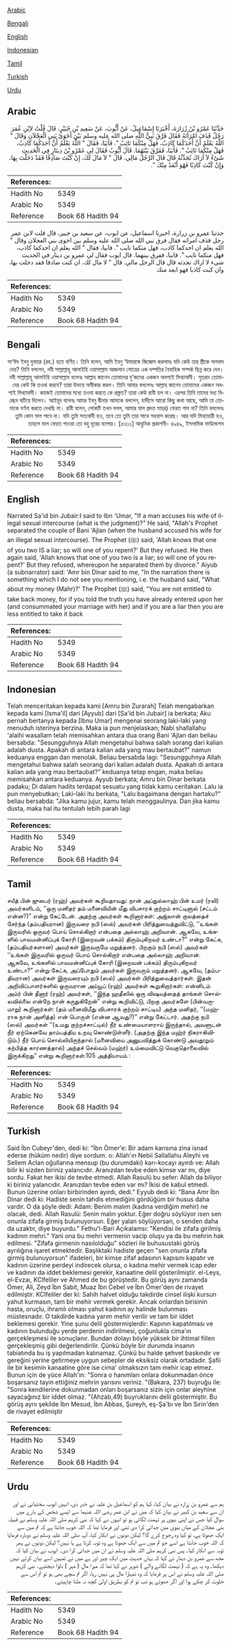 [Arabic](#arabic)

[Bengali](#bengali)

[English](#english)

[Indonesian](#indonesian)

[Tamil](#tamil)

[Turkish](#turkish)

[Urdu](#urdu)

## Arabic


<div dir="rtl" lang="ar" style={{fontSize:'larger',backgroundColor:'#f8f9fa',padding:20}}>
حَدَّثَنَا عَمْرُو بْنُ زُرَارَةَ، أَخْبَرَنَا إِسْمَاعِيلُ، عَنْ أَيُّوبَ، عَنْ سَعِيدِ بْنِ جُبَيْرٍ، قَالَ قُلْتُ لاِبْنِ عُمَرَ رَجُلٌ قَذَفَ امْرَأَتَهُ فَقَالَ فَرَّقَ نَبِيُّ اللَّهِ صلى الله عليه وسلم بَيْنَ أَخَوَىْ بَنِي الْعَجْلاَنِ وَقَالَ ‏"‏ اللَّهُ يَعْلَمُ أَنَّ أَحَدَكُمَا كَاذِبٌ، فَهَلْ مِنْكُمَا تَائِبٌ ‏"‏‏.‏ فَأَبَيَا، فَقَالَ ‏"‏ اللَّهُ يَعْلَمُ أَنَّ أَحَدَكُمَا كَاذِبٌ، فَهَلْ مِنْكُمَا تَائِبٌ ‏"‏‏.‏ فَأَبَيَا، فَفَرَّقَ بَيْنَهُمَا‏.‏ قَالَ أَيُّوبُ فَقَالَ لِي عَمْرُو بْنُ دِينَارٍ فِي الْحَدِيثِ شَىْءٌ لاَ أَرَاكَ تُحَدِّثُهُ قَالَ قَالَ الرَّجُلُ مَالِي‏.‏ قَالَ ‏"‏ لاَ مَالَ لَكَ، إِنْ كُنْتَ صَادِقًا فَقَدْ دَخَلْتَ بِهَا، وَإِنْ كُنْتَ كَاذِبًا فَهْوَ أَبْعَدُ مِنْكَ ‏"‏‏.‏
</div>
<div style={{backgroundColor:'#f8f9fa',padding:20, marginBottom: 10}}><table> <thead> <tr> <th>References:</th> <th></th> </tr> </thead> <tbody><tr><td>Hadith No</td><td>5349</td></tr><tr><td>Arabic No</td><td>5349</td></tr><tr><td>Reference</td><td>Book 68 Hadith 94</td></tr></tbody></table></div>


<div dir="rtl" lang="ar" style={{fontSize:'larger',backgroundColor:'#f8f9fa',padding:20}}>
حدثنا عمرو بن زرارة، اخبرنا اسماعيل، عن ايوب، عن سعيد بن جبير، قال قلت لابن عمر رجل قذف امراته فقال فرق نبي الله صلى الله عليه وسلم بين اخوى بني العجلان وقال " الله يعلم ان احدكما كاذب، فهل منكما تايب ". فابيا، فقال " الله يعلم ان احدكما كاذب، فهل منكما تايب ". فابيا، ففرق بينهما. قال ايوب فقال لي عمرو بن دينار في الحديث شىء لا اراك تحدثه قال قال الرجل مالي. قال " لا مال لك، ان كنت صادقا فقد دخلت بها، وان كنت كاذبا فهو ابعد منك
</div>
<div style={{backgroundColor:'#f8f9fa',padding:20, marginBottom: 10}}><table> <thead> <tr> <th>References:</th> <th></th> </tr> </thead> <tbody><tr><td>Hadith No</td><td>5349</td></tr><tr><td>Arabic No</td><td>5349</td></tr><tr><td>Reference</td><td>Book 68 Hadith 94</td></tr></tbody></table></div>

## Bengali


<div dir="rtl" lang="bn" style={{fontSize:'larger',backgroundColor:'#f8f9fa',padding:20}}>
সা‘ঈদ ইবনু যুবায়র (রহ.) হতে বর্ণিত। তিনি বলেন, আমি ইবনু ‘উমারকে জিজ্ঞেস করলামঃ যদি কেউ তার স্ত্রীকে অপবাদ দেয়? তিনি বললেন, নবী সাল্লাল্লাহু আলাইহি ওয়াসাল্লাম আজলান গোত্রের এক দম্পতির বৈবাহিক সম্পর্ক ছিন্ন করে দেন। নবী সাল্লাল্লাহু আলাইহি ওয়াসাল্লাম বলেনঃ আল্লাহ জানেন তোমাদের দু’জনের একজন অবশ্যই মিথ্যাবাদী। সুতরাং তোমাদের কেউ কি তওবা করবে? তারা উভয়ে অস্বীকার করল। তিনি আবার বললেনঃ আল্লাহ জানেন তোমাদের একজন অবশ্যই মিথ্যাবাদী। কাজেই তোমাদের মধ্যে তওবা করতে কে প্রস্তুত? তারা কেউ রাযী হল না। এরপর তিনি তাদের মধ্য বিচ্ছেদ ঘটিয়ে দিলেন। আইয়ূব বলেনঃ আমর ইবনু দ্বীনার আমাকে বললেন, হাদীসে আরো কিছু কথা আছে, আমি তা তোমাকে বর্ণনা করতে দেখছি না। রাবী বলেন, লোকটি তখন বলল, আমার মাল প্রদত্ত মাহর) ফেরত পাব না? তিনি বললেনঃ তুমি কোন মাল পাবে না। যদি তুমি সত্যবাদী হও, তবে তো তুমি তার সাথে সহবাস করেছ। আর যদি মিথ্যাচারী হও, তাহলে মাল ফেরত পাওয়া তো বহু দূরের ব্যাপার। [৫৩১১] আধুনিক প্রকাশনী- ৪৯৪৯, ইসলামিক ফাউন্ডেশন
</div>
<div style={{backgroundColor:'#f8f9fa',padding:20, marginBottom: 10}}><table> <thead> <tr> <th>References:</th> <th></th> </tr> </thead> <tbody><tr><td>Hadith No</td><td>5349</td></tr><tr><td>Arabic No</td><td>5349</td></tr><tr><td>Reference</td><td>Book 68 Hadith 94</td></tr></tbody></table></div>

## English


<div dir="ltr" lang="en" style={{fontSize:'larger',backgroundColor:'#f8f9fa',padding:20}}>
Narrated Sa'id bin Jubair:I said to Ibn 'Umar, "If a man accuses his wife of illegal sexual intercourse (what is the judgment)?" He said, "Allah's Prophet separated the couple of Bani 'Ajlan (when the husband accused his wife for an illegal sexual intercourse). The Prophet (ﷺ) said, 'Allah knows that one of you two IS a liar; so will one of you repent?' But they refused. He then again said, 'Allah knows that one of you two is a liar; so will one of you repent?' But they refused, whereupon he separated them by divorce." Aiyub (a subnarrator) said: 'Amr bin Dinar said to me, "In the narration there is something which I do not see you mentioning, i.e. the husband said, "What about my money (Mahr)?' The Prophet (ﷺ) said, "You are not entitled to take back money, for if you told the truth you have already entered upon her (and consummated your marriage with her) and if you are a liar then you are less entitled to take it back
</div>
<div style={{backgroundColor:'#f8f9fa',padding:20, marginBottom: 10}}><table> <thead> <tr> <th>References:</th> <th></th> </tr> </thead> <tbody><tr><td>Hadith No</td><td>5349</td></tr><tr><td>Arabic No</td><td>5349</td></tr><tr><td>Reference</td><td>Book 68 Hadith 94</td></tr></tbody></table></div>

## Indonesian


<div dir="ltr" lang="id" style={{fontSize:'larger',backgroundColor:'#f8f9fa',padding:20}}>
Telah menceritakan kepada kami [Amru bin Zurarah] Telah mengabarkan kepada kami [Isma'il] dari [Ayyub] dari [Sa'id bin Jubair] ia berkata; Aku pernah bertanya kepada [Ibnu Umar] mengenai seorang laki-laki yang menuduh isterinya berzina. Maka ia pun menjelaskan; Nabi shallallahu 'alaihi wasallam telah memisahkan antara dua orang Bani 'Ajlan dan beliau bersabda: "Sesungguhnya Allah mengetahui bahwa salah sorang dari kalian adalah dusta. Apakah di antara kalian ada yang mau bertaubat?" namun keduanya enggan dan menolak. Beliau bersabda lagi: "Sesungguhnya Allah mengetahui bahwa salah seorang dari kalian adalah dusta. Apakah di antara kalian ada yang mau bertaubat?" keduanya tetap engan, maka beliau memisahkan antara keduanya. Ayyub berkata; Amru bin Dinar berkata padaku; Di dalam hadits terdapat sesuatu yang tidak kamu ceritakan. Lalu ia pun menyebutkan; Laki-laki itu berkata, "Lalu bagaimana dengan hartaku?" beliau bersabda: "Jika kamu jujur, kamu telah menggaulinya. Dan jika kamu dusta, maka hal itu tentulah lebih parah lagi
</div>
<div style={{backgroundColor:'#f8f9fa',padding:20, marginBottom: 10}}><table> <thead> <tr> <th>References:</th> <th></th> </tr> </thead> <tbody><tr><td>Hadith No</td><td>5349</td></tr><tr><td>Arabic No</td><td>5349</td></tr><tr><td>Reference</td><td>Book 68 Hadith 94</td></tr></tbody></table></div>

## Tamil


<div dir="ltr" lang="ta" style={{fontSize:'larger',backgroundColor:'#f8f9fa',padding:20}}>
சயீத் பின் ஜுபைர் (ரஹ்) அவர்கள் கூறியதாவது: நான் அப்துல்லாஹ் பின் உமர் (ரலி) அவர்களிடம், ‘‘ஒரு மனிதர் தம் மனைவியின் மீது விபசாரக் குற்றம் சாட்டினால் (சட்டம் என்ன?)” என்று கேட்டேன். அதற்கு அவர்கள் கூறினார்கள்: அஜ்லான் குலத்தைச் சேர்ந்த (தம்பதியரான) இருவரை நபி (ஸல்) அவர்கள் பிரித்துவைத்துவிட்டு, ‘‘உங்கள் இருவரில் ஒருவர் பொய் சொல்கிறார் என்பதை அல்லாஹ் அறிவான். ஆகவே, உங்களில் பாவமன்னிப்புக் கோரி (இறைவன் பக்கம்) திரும்புகிறவர் உண்டா?” என்று கேட்க, (தம்பதியர்களான) அவர்கள் இருவருமே மறுத்தனர். பிறகும் நபி (ஸல்) அவர்கள் ‘‘உங்கள் இருவரில் ஒருவர் பொய் சொல்கிறார் என்பதை அல்லாஹ் அறிவான். ஆகவே, உங்களில் பாவமன்னிப்புக் கோரி (இறைவன் பக்கம்) திரும்புகிறவர் உண்டா?” என்று கேட்க, அப்போதும் அவர்கள் இருவரும் மறுத்தனர். ஆகவே, (தம்பதியரான) அவர்கள் இருவரையும் நபி (ஸல்) அவர்கள் பிரித்துவைத்தார்கள். இதன் அறிவிப்பாளர்களில் ஒருவரான அய்யூப் (ரஹ்) அவர்கள் கூறுகிறார்கள்: என்னிடம் அம்ர் பின் தீனார் (ரஹ்) அவர்கள், ‘‘இந்த ஹதீஸில் ஒரு விஷயத்தைத் தாங்கள் சொல்லவில்லை என்றே நான் கருதுகிறேன்” என்று கூறிவிட்டு, பிறகு அவர்களே (பின்வருமாறு) கூறினார்கள்: (தம் மனைவிமீது விபசாரக் குற்றம் சாட்டிய) அந்த மனிதர், ‘‘(மஹ்ராக நான் அளித்த) என் பொருள் (என்ன ஆவது?)” என்று கேட்டார். அதற்கு நபி (ஸல்) அவர்கள் ‘‘(உமது குற்றச்சாட்டில்) நீர் உண்மையாளராய் இருந்தால், அவளுடன் நீர் ஏற்கெனவே தாம்பத்திய உறவு கொண்டுள்ளீர். (அதற்கு இந்த மஹ்ர் நிகராகிவிடும்.) நீர் பொய் சொல்லியிருந்தால் (மனைவியை அனுபவித்துக் கொண்டு அவதூறும் கற்பித்த காரணத்தால்) அந்தச் செல்வம் (மஹ்ர்) உம்மைவிட்டு வெகுதொலைவில் இருக்கிறது” என்று கூறினார்கள்.105 அத்தியாயம் :
</div>
<div style={{backgroundColor:'#f8f9fa',padding:20, marginBottom: 10}}><table> <thead> <tr> <th>References:</th> <th></th> </tr> </thead> <tbody><tr><td>Hadith No</td><td>5349</td></tr><tr><td>Arabic No</td><td>5349</td></tr><tr><td>Reference</td><td>Book 68 Hadith 94</td></tr></tbody></table></div>

## Turkish


<div dir="ltr" lang="tr" style={{fontSize:'larger',backgroundColor:'#f8f9fa',padding:20}}>
Said İbn Cubeyr'den, dedi ki: "İbn Ömer'e: Bir adam karısına zina isnad ederse (hüküm nedir) diye sordum. o: Allah'ın Nebii Sallallahu Aleyhi ve Sellem Aclan oğullarına mensup (bu durumdaki) karı-kocayı ayırdı ve: Allah bilir ki sizden biriniz yalancıdır. Aranızdan tevbe eden kimse var mı, diye sordu. Fakat her ikisi de tevbe etmedi. Allah Rasulü bu sefer: Allah da biliyor ki biriniz yalancıdır. Aranızdan tevbe eden var mı? İkisi de kabul etmedi. Bunun üzerine onları birbirinden ayırdı, dedi." Eyyub dedi ki: "Bana Amr İbn Dinar dedi ki: Hadiste senin tahdis etmediğini gördüğüm bir husus daha vardır. O da şöyle dedi: Adam: Benim malım (kadına verdiğim mehir) ne olacak, dedi. Allah Rasulü: Senin malın yoktur. Eğer doğru söylüyor isen sen onunla zifafa girmiş bulunuyorsun. Eğer yalan söylüyorsan, o senden daha da uzaktır, diye buyurdu." Fethu'l-Bari Açıkalamsı: "Kendisi ile zifafa girilmiş kadının mehri." Yani ona bu mehri vermenin vacip oluşu ya da bu mehrin hak edilmesi. "Zifafa girmenin nasılolduğu" sözleri ile buhusustaki görüş ayrılığına işaret etmektedir. Başlıktaki hadiste geçen "sen onunla zifafa girmiş bulunuyorsun" ifadeleri, bir kimse zifaf adasının kapısını kapatır ve kadının üzerine perdeyi indirecek olursa, o kadına mehir vermek icap eder ve kadının da iddet beklemesi gerekir, kanaatine delil gösterilmiştir. el-Leys, el-Evzaı, KClfeliler ve Ahmed de bu görüştedir. Bu görüş aynı zamanda Ömer, Ali, Zeyd İbn Sabit, Muaz İbn Cebel ve İbn Ömer'den de rivayet edilmiştir. KClfeliler der ki: Sahih halvet olduğu takdirde cinsel ilişki kursun yahut kurmasın, tam bir mehir vermek gerekir. Ancak onlardan birisinin hasta, oruçlu, ihramlı olması yahut kadının ay halinde bulunması müstesnadır. O takdirde kadına yarım mehir verilir ve tam bir iddet beklemesi gerekir. Yine şunu delil göstermişlerdir: Kapının kapatılması ve kadının bulunduğu yerde perdenin indirilmesi, çoğunlukla cima'ın gerçekleşmesi ile sonuçlanır. Bundan dolayı böyle yüksek bir ihtimal fiilen gerçekleşmiş gibi değerlendirilir. Çünkü böyle bir durumda insanın tabiatında bu iş yapılmadan kalınamaz. Çünkü bu halde şehvet baskındır ve gereğini yerine getirmeye uygun sebepler de eksiksiz olarak ortadadır. Şafii ile bir kesimin kanaatine göre ise cima' olmaksızın tam mehir icap etmez. Bunun için de yüce Allah'ın: "Sonra o hanımları onlara dokunmadan önce boşarsanız tayin ettiğiniz mehrin yarısını veriniz. "(Bakara, 237) buyruğu ile: "Sonra kendilerine dokunmadan onları boşarsanız sizin için onlar aleyhine sayacağınız bir iddet olmaz. "(Ahzab,49) buyruklarını delil göstermiştir. Bu görüş aynı şekilde İbn Mesud, İbn Abbas, Şureyh, eş-Şa'bı ve İbn Sırin'den de rivayet edilmiştir
</div>
<div style={{backgroundColor:'#f8f9fa',padding:20, marginBottom: 10}}><table> <thead> <tr> <th>References:</th> <th></th> </tr> </thead> <tbody><tr><td>Hadith No</td><td>5349</td></tr><tr><td>Arabic No</td><td>5349</td></tr><tr><td>Reference</td><td>Book 68 Hadith 94</td></tr></tbody></table></div>

## Urdu


<div dir="rtl" lang="ur" style={{fontSize:'larger',backgroundColor:'#f8f9fa',padding:20}}>
ہم سے عمرو بن زرارہ نے بیان کیا، کہا ہم کو اسماعیل بن علیہ نے خبر دی، انہیں ایوب سختیانی نے اور ان سے سعید بن کبیر نے بیان کیا کہ میں نے ابن عمر رضی اللہ عنہما سے ایسے شخص کے بارے میں سوال کیا جس نے اپنی بیوی پر تہمت لگائی ہو تو انہوں نے کہا کہ نبی کریم صلی اللہ علیہ وسلم نے قبیلہ بنی عجلان کے میاں بیوی میں جدائی کرا دی تھی اور فرمایا تھا کہ اللہ خوب جانتا ہے کہ تم میں سے ایک جھوٹا ہے، تو کیا وہ رجوع کرے گا؟ لیکن دونوں نے انکار کیا، آپ صلی اللہ علیہ وسلم نے دوبارہ فرمایا کہ اللہ خوب جانتا ہے اسے جو تم میں سے ایک جھوٹا ہے وہ توبہ کرتا ہے یا نہیں؟ لیکن دونوں نے پھر توبہ سے انکار کیا۔ پس نبی کریم صلی اللہ علیہ وسلم نے ان میں جدائی کرا دی۔ ایوب نے بیان کیا کہ مجھ سے عمرو بن دینار نے کہا کہ یہاں حدیث میں ایک چیز اور ہے میں نے تمہیں اسے بیان کرتے نہیں دیکھا۔ وہ یہ ہے کہ ( تہمت لگانے والے ) شوہر نے کہا تھا کہ میرا مال ( مہر ) دلوا دیجئیے۔ نبی کریم صلی اللہ علیہ وسلم نے اس پر فرمایا کہ وہ تمہارا مال ہی نہیں رہا، اگر تم سچے بھی ہو تو تم اس سے خلوت کر چکے ہوا اور اگر جھوٹے ہو تب تو تم کو بطریق اولیٰ کچھ نہ ملنا چاہیئے۔
</div>
<div style={{backgroundColor:'#f8f9fa',padding:20, marginBottom: 10}}><table> <thead> <tr> <th>References:</th> <th></th> </tr> </thead> <tbody><tr><td>Hadith No</td><td>5349</td></tr><tr><td>Arabic No</td><td>5349</td></tr><tr><td>Reference</td><td>Book 68 Hadith 94</td></tr></tbody></table></div>